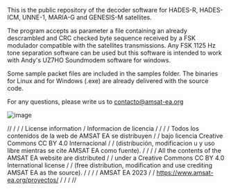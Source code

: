 This is the public repository of the decoder software for HADES-R, HADES-ICM, UNNE-1, MARIA-G and GENESIS-M satellites.

The program accepts as parameter a file containing an already descrambled and CRC checked byte sequence received by a FSK modulador compatible with the satellites transmissions.
Any FSK 1125 Hz tone separation software can be used but this software is intended to work with Andy's UZ7HO Soundmodem software for windows.

Some sample packet files are included in the samples folder.
The binaries for Linux and for Windows (.exe) are already delivered with the source code.

For any questions, please write us to contacto@amsat-ea.org

![image](https://github.com/user-attachments/assets/95a77532-a3ed-4e9c-b9d2-3d4ce086699e)

// / / / License information / Informacion de licencia / / / / Todos los contenidos de la web de AMSAT EA se distribuyen / / bajo licencia Creative Commons CC BY 4.0 Internacional / / (distribución, modificacion u y uso libre mientras se cite AMSAT EA como fuente). / / / / All the contents of the AMSAT EA website are distributed / / under a Creative Commons CC BY 4.0 International license / / (free distribution, modification and use crediting AMSAT EA as the source). / / / / AMSAT EA 2023 / / https://www.amsat-ea.org/proyectos/ / / / //
